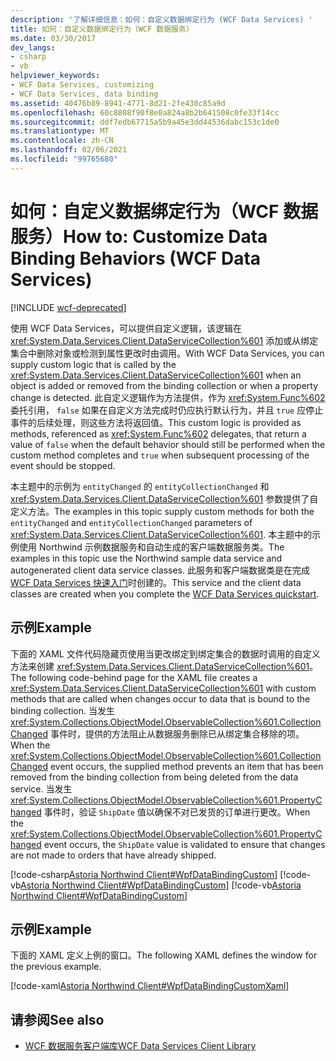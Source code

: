 ```yaml
---
description: '了解详细信息：如何：自定义数据绑定行为 (WCF Data Services) '
title: 如何：自定义数据绑定行为（WCF 数据服务）
ms.date: 03/30/2017
dev_langs:
- csharp
- vb
helpviewer_keywords:
- WCF Data Services, customizing
- WCF Data Services, data binding
ms.assetid: 40476b89-8941-4771-8d21-2fe430c85a9d
ms.openlocfilehash: 60c8808f90f8e0a824a8b2b641508c0fe33f14cc
ms.sourcegitcommit: ddf7edb67715a5b9a45e3dd44536dabc153c1de0
ms.translationtype: MT
ms.contentlocale: zh-CN
ms.lasthandoff: 02/06/2021
ms.locfileid: "99765680"
---
```

# <a name="how-to-customize-data-binding-behaviors-wcf-data-services"></a><span data-ttu-id="ac863-103">如何：自定义数据绑定行为（WCF 数据服务）</span><span class="sxs-lookup"><span data-stu-id="ac863-103">How to: Customize Data Binding Behaviors (WCF Data Services)</span></span>

[!INCLUDE [wcf-deprecated](~/includes/wcf-deprecated.md)]

<span data-ttu-id="ac863-104">使用 WCF Data Services，可以提供自定义逻辑，该逻辑在 <xref:System.Data.Services.Client.DataServiceCollection%601> 添加或从绑定集合中删除对象或检测到属性更改时由调用。</span><span class="sxs-lookup"><span data-stu-id="ac863-104">With WCF Data Services, you can supply custom logic that is called by the <xref:System.Data.Services.Client.DataServiceCollection%601> when an object is added or removed from the binding collection or when a property change is detected.</span></span> <span data-ttu-id="ac863-105">此自定义逻辑作为方法提供，作为 <xref:System.Func%602> 委托引用， `false` 如果在自定义方法完成时仍应执行默认行为，并且 `true` 应停止事件的后续处理，则这些方法将返回值。</span><span class="sxs-lookup"><span data-stu-id="ac863-105">This custom logic is provided as methods, referenced as <xref:System.Func%602> delegates, that return a value of `false` when the default behavior should still be performed when the custom method completes and `true` when subsequent processing of the event should be stopped.</span></span>  
  
 <span data-ttu-id="ac863-106">本主题中的示例为 `entityChanged` 的 `entityCollectionChanged` 和 <xref:System.Data.Services.Client.DataServiceCollection%601> 参数提供了自定义方法。</span><span class="sxs-lookup"><span data-stu-id="ac863-106">The examples in this topic supply custom methods for both the `entityChanged` and `entityCollectionChanged` parameters of <xref:System.Data.Services.Client.DataServiceCollection%601>.</span></span> <span data-ttu-id="ac863-107">本主题中的示例使用 Northwind 示例数据服务和自动生成的客户端数据服务类。</span><span class="sxs-lookup"><span data-stu-id="ac863-107">The examples in this topic use the Northwind sample data service and autogenerated client data service classes.</span></span> <span data-ttu-id="ac863-108">此服务和客户端数据类是在完成 [WCF Data Services 快速入门](quickstart-wcf-data-services.md)时创建的。</span><span class="sxs-lookup"><span data-stu-id="ac863-108">This service and the client data classes are created when you complete the [WCF Data Services quickstart](quickstart-wcf-data-services.md).</span></span>  
  
## <a name="example"></a><span data-ttu-id="ac863-109">示例</span><span class="sxs-lookup"><span data-stu-id="ac863-109">Example</span></span>  

 <span data-ttu-id="ac863-110">下面的 XAML 文件代码隐藏页使用当更改绑定到绑定集合的数据时调用的自定义方法来创建 <xref:System.Data.Services.Client.DataServiceCollection%601>。</span><span class="sxs-lookup"><span data-stu-id="ac863-110">The following code-behind page for the XAML file creates a <xref:System.Data.Services.Client.DataServiceCollection%601> with custom methods that are called when changes occur to data that is bound to the binding collection.</span></span> <span data-ttu-id="ac863-111">当发生 <xref:System.Collections.ObjectModel.ObservableCollection%601.CollectionChanged> 事件时，提供的方法阻止从数据服务删除已从绑定集合移除的项。</span><span class="sxs-lookup"><span data-stu-id="ac863-111">When the <xref:System.Collections.ObjectModel.ObservableCollection%601.CollectionChanged> event occurs, the supplied method prevents an item that has been removed from the binding collection from being deleted from the data service.</span></span> <span data-ttu-id="ac863-112">当发生 <xref:System.Collections.ObjectModel.ObservableCollection%601.PropertyChanged> 事件时，验证 `ShipDate` 值以确保不对已发货的订单进行更改。</span><span class="sxs-lookup"><span data-stu-id="ac863-112">When the <xref:System.Collections.ObjectModel.ObservableCollection%601.PropertyChanged> event occurs, the `ShipDate` value is validated to ensure that changes are not made to orders that have already shipped.</span></span>  
  
 [!code-csharp[Astoria Northwind Client#WpfDataBindingCustom](../../../../samples/snippets/csharp/VS_Snippets_Misc/astoria_northwind_client/cs/customerorderscustom.xaml.cs#wpfdatabindingcustom)]
 [!code-vb[Astoria Northwind Client#WpfDataBindingCustom](../../../../samples/snippets/visualbasic/VS_Snippets_Misc/astoria_northwind_client/vb/customerorderscustom.xaml.vb#wpfdatabindingcustom)]
 [!code-vb[Astoria Northwind Client#WpfDataBindingCustom](../../../../samples/snippets/visualbasic/VS_Snippets_Misc/astoria_northwind_client/vb/customerorderscustom2.xaml.vb#wpfdatabindingcustom)]  
  
## <a name="example"></a><span data-ttu-id="ac863-113">示例</span><span class="sxs-lookup"><span data-stu-id="ac863-113">Example</span></span>  

 <span data-ttu-id="ac863-114">下面的 XAML 定义上例的窗口。</span><span class="sxs-lookup"><span data-stu-id="ac863-114">The following XAML defines the window for the previous example.</span></span>  
  
 [!code-xaml[Astoria Northwind Client#WpfDataBindingCustomXaml](../../../../samples/snippets/visualbasic/VS_Snippets_Misc/astoria_northwind_client/vb/customerorderscustom.xaml#wpfdatabindingcustomxaml)]  
  
## <a name="see-also"></a><span data-ttu-id="ac863-115">请参阅</span><span class="sxs-lookup"><span data-stu-id="ac863-115">See also</span></span>

- [<span data-ttu-id="ac863-116">WCF 数据服务客户端库</span><span class="sxs-lookup"><span data-stu-id="ac863-116">WCF Data Services Client Library</span></span>](wcf-data-services-client-library.md)
